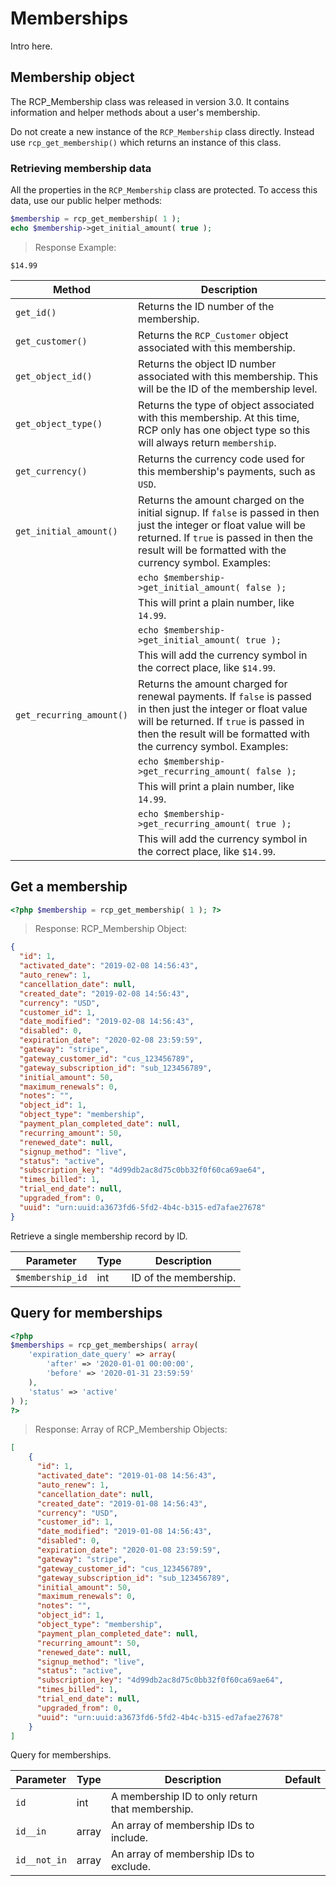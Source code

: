 # Memberships

Intro here.

## Membership object

The RCP_Membership class was released in version 3.0. It contains information and helper methods about a user's membership.

Do not create a new instance of the `RCP_Membership` class directly. Instead use `rcp_get_membership()` which returns an instance of this class.

### Retrieving membership data ###

All the properties in the `RCP_Membership` class are protected. To access this data, use our public helper methods:

```php
$membership = rcp_get_membership( 1 );
echo $membership->get_initial_amount( true );
```

> Response Example:

```
$14.99
```

| Method | Description |
| --------- | ----------- |
| `get_id()` | Returns the ID number of the membership. |
| `get_customer()` | Returns the `RCP_Customer` object associated with this membership. |
| `get_object_id()` | Returns the object ID number associated with this membership. This will be the ID of the membership level. |
| `get_object_type()` | Returns the type of object associated with this membership. At this time, RCP only has one object type so this will always return `membership`. |
| `get_currency()` | Returns the currency code used for this membership's payments, such as `USD`. |
| `get_initial_amount()` | Returns the amount charged on the initial signup. If `false` is passed in then just the integer or float value will be returned. If `true` is passed in then the result will be formatted with the currency symbol. Examples: |
| | `echo $membership->get_initial_amount( false );` |
| | This will print a plain number, like `14.99`. |
| | `echo $membership->get_initial_amount( true );` |
| | This will add the currency symbol in the correct place, like `$14.99`. |
| `get_recurring_amount()` | Returns the amount charged for renewal payments. If `false` is passed in then just the integer or float value will be returned. If `true` is passed in then the result will be formatted with the currency symbol. Examples: |
| | `echo $membership->get_recurring_amount( false );` |
| | This will print a plain number, like `14.99`. |
| | `echo $membership->get_recurring_amount( true );` |
| | This will add the currency symbol in the correct place, like `$14.99`. |

## Get a membership

```php
<?php $membership = rcp_get_membership( 1 ); ?>
```

> Response: RCP_Membership Object:

```json
{
  "id": 1,
  "activated_date": "2019-02-08 14:56:43",
  "auto_renew": 1,
  "cancellation_date": null,
  "created_date": "2019-02-08 14:56:43",
  "currency": "USD",
  "customer_id": 1,
  "date_modified": "2019-02-08 14:56:43",
  "disabled": 0,
  "expiration_date": "2020-02-08 23:59:59",
  "gateway": "stripe",
  "gateway_customer_id": "cus_123456789",
  "gateway_subscription_id": "sub_123456789",
  "initial_amount": 50,
  "maximum_renewals": 0,
  "notes": "",
  "object_id": 1,
  "object_type": "membership",
  "payment_plan_completed_date": null,
  "recurring_amount": 50,
  "renewed_date": null,
  "signup_method": "live",
  "status": "active",
  "subscription_key": "4d99db2ac8d75c0bb32f0f60ca69ae64",
  "times_billed": 1,
  "trial_end_date": null,
  "upgraded_from": 0,
  "uuid": "urn:uuid:a3673fd6-5fd2-4b4c-b315-ed7afae27678"
}
```

Retrieve a single membership record by ID.

| Parameter | Type | Description |
| --------- | ---- | ----------- |
| `$membership_id` | int | ID of the membership. |

## Query for memberships

```php
<?php
$memberships = rcp_get_memberships( array(
    'expiration_date_query' => array(
        'after' => '2020-01-01 00:00:00',
        'before' => '2020-01-31 23:59:59'
    ),
    'status' => 'active'
) );
?>
```

> Response: Array of RCP_Membership Objects:

```json
[
    {
      "id": 1,
      "activated_date": "2019-01-08 14:56:43",
      "auto_renew": 1,
      "cancellation_date": null,
      "created_date": "2019-01-08 14:56:43",
      "currency": "USD",
      "customer_id": 1,
      "date_modified": "2019-01-08 14:56:43",
      "disabled": 0,
      "expiration_date": "2020-01-08 23:59:59",
      "gateway": "stripe",
      "gateway_customer_id": "cus_123456789",
      "gateway_subscription_id": "sub_123456789",
      "initial_amount": 50,
      "maximum_renewals": 0,
      "notes": "",
      "object_id": 1,
      "object_type": "membership",
      "payment_plan_completed_date": null,
      "recurring_amount": 50,
      "renewed_date": null,
      "signup_method": "live",
      "status": "active",
      "subscription_key": "4d99db2ac8d75c0bb32f0f60ca69ae64",
      "times_billed": 1,
      "trial_end_date": null,
      "upgraded_from": 0,
      "uuid": "urn:uuid:a3673fd6-5fd2-4b4c-b315-ed7afae27678"
    }
]
```

Query for memberships.

| Parameter | Type | Description | Default |
| --------- | ---- | ----------- | ------- |
| `id` | int | A membership ID to only return that membership. | |
| `id__in` | array | An array of membership IDs to include. | |
| `id__not_in` | array | An array of membership IDs to exclude. | |
